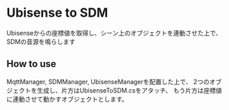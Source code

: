 # Ubisense to SDM

Ubisenseからの座標値を取得し、シーン上のオブジェクトを連動させた上で、SDMの音源を鳴らします

## How to use

MqttManager, SDMManager, UbisenseManagerを配置した上で、
2つのオブジェクトを生成し、片方はUbisenseToSDM.csをアタッチ、
もう片方は座標値に連動させて動かすオブジェクトとします。



